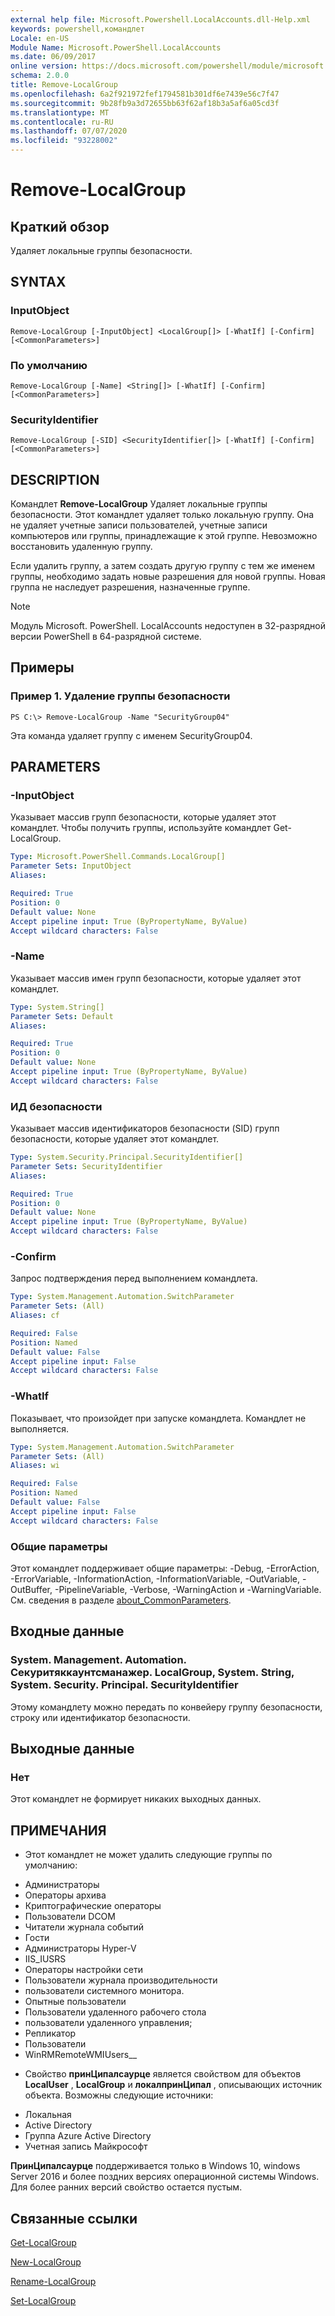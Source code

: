 ```yaml
---
external help file: Microsoft.Powershell.LocalAccounts.dll-Help.xml
keywords: powershell,командлет
Locale: en-US
Module Name: Microsoft.PowerShell.LocalAccounts
ms.date: 06/09/2017
online version: https://docs.microsoft.com/powershell/module/microsoft.powershell.localaccounts/remove-localgroup?view=powershell-5.1&WT.mc_id=ps-gethelp
schema: 2.0.0
title: Remove-LocalGroup
ms.openlocfilehash: 6a2f921972fef1794581b301df6e7439e56c7f47
ms.sourcegitcommit: 9b28fb9a3d72655bb63f62af18b3a5af6a05cd3f
ms.translationtype: MT
ms.contentlocale: ru-RU
ms.lasthandoff: 07/07/2020
ms.locfileid: "93228002"
---
```

# Remove-LocalGroup

## Краткий обзор
Удаляет локальные группы безопасности.

## SYNTAX

### InputObject

```
Remove-LocalGroup [-InputObject] <LocalGroup[]> [-WhatIf] [-Confirm] [<CommonParameters>]
```

### По умолчанию

```
Remove-LocalGroup [-Name] <String[]> [-WhatIf] [-Confirm] [<CommonParameters>]
```

### SecurityIdentifier

```
Remove-LocalGroup [-SID] <SecurityIdentifier[]> [-WhatIf] [-Confirm] [<CommonParameters>]
```

## DESCRIPTION
Командлет **Remove-LocalGroup** Удаляет локальные группы безопасности.
Этот командлет удаляет только локальную группу.
Она не удаляет учетные записи пользователей, учетные записи компьютеров или группы, принадлежащие к этой группе.
Невозможно восстановить удаленную группу.

Если удалить группу, а затем создать другую группу с тем же именем группы, необходимо задать новые разрешения для новой группы.
Новая группа не наследует разрешения, назначенные группе.

> [!NOTE]
> Модуль Microsoft. PowerShell. LocalAccounts недоступен в 32-разрядной версии PowerShell в 64-разрядной системе.

## Примеры

### Пример 1. Удаление группы безопасности

```
PS C:\> Remove-LocalGroup -Name "SecurityGroup04"
```

Эта команда удаляет группу с именем SecurityGroup04.

## PARAMETERS

### -InputObject
Указывает массив групп безопасности, которые удаляет этот командлет.
Чтобы получить группы, используйте командлет Get-LocalGroup.

```yaml
Type: Microsoft.PowerShell.Commands.LocalGroup[]
Parameter Sets: InputObject
Aliases:

Required: True
Position: 0
Default value: None
Accept pipeline input: True (ByPropertyName, ByValue)
Accept wildcard characters: False
```

### -Name
Указывает массив имен групп безопасности, которые удаляет этот командлет.

```yaml
Type: System.String[]
Parameter Sets: Default
Aliases:

Required: True
Position: 0
Default value: None
Accept pipeline input: True (ByPropertyName, ByValue)
Accept wildcard characters: False
```

### ИД безопасности
Указывает массив идентификаторов безопасности (SID) групп безопасности, которые удаляет этот командлет.

```yaml
Type: System.Security.Principal.SecurityIdentifier[]
Parameter Sets: SecurityIdentifier
Aliases:

Required: True
Position: 0
Default value: None
Accept pipeline input: True (ByPropertyName, ByValue)
Accept wildcard characters: False
```

### -Confirm
Запрос подтверждения перед выполнением командлета.

```yaml
Type: System.Management.Automation.SwitchParameter
Parameter Sets: (All)
Aliases: cf

Required: False
Position: Named
Default value: False
Accept pipeline input: False
Accept wildcard characters: False
```

### -WhatIf
Показывает, что произойдет при запуске командлета.
Командлет не выполняется.

```yaml
Type: System.Management.Automation.SwitchParameter
Parameter Sets: (All)
Aliases: wi

Required: False
Position: Named
Default value: False
Accept pipeline input: False
Accept wildcard characters: False
```

### Общие параметры
Этот командлет поддерживает общие параметры: -Debug, -ErrorAction, -ErrorVariable, -InformationAction, -InformationVariable, -OutVariable, -OutBuffer, -PipelineVariable, -Verbose, -WarningAction и -WarningVariable. См. сведения в разделе [about_CommonParameters](https://go.microsoft.com/fwlink/?LinkID=113216).

## Входные данные

### System. Management. Automation. Секуритяккаунтсманажер. LocalGroup, System. String, System. Security. Principal. SecurityIdentifier
Этому командлету можно передать по конвейеру группу безопасности, строку или идентификатор безопасности.

## Выходные данные

### Нет
Этот командлет не формирует никаких выходных данных.

## ПРИМЕЧАНИЯ

* Этот командлет не может удалить следующие группы по умолчанию:

- Администраторы
- Операторы архива
- Криптографические операторы
- Пользователи DCOM
- Читатели журнала событий
- Гости
- Администраторы Hyper-V
- IIS_IUSRS
- Операторы настройки сети
- Пользователи журнала производительности
- пользователи системного монитора.
- Опытные пользователи
- Пользователи удаленного рабочего стола
- пользователи удаленного управления;
- Репликатор
- Пользователи
- WinRMRemoteWMIUsers__

* Свойство **принЦипалсаурце** является свойством для объектов **LocalUser** , **LocalGroup** и **локалпринЦипал** , описывающих источник объекта. Возможны следующие источники:

- Локальная
- Active Directory
- Группа Azure Active Directory
- Учетная запись Майкрософт

**ПринЦипалсаурце** поддерживается только в Windows 10, windows Server 2016 и более поздних версиях операционной системы Windows. Для более ранних версий свойство остается пустым.

## Связанные ссылки

[Get-LocalGroup](Get-LocalGroup.md)

[New-LocalGroup](New-LocalGroup.md)

[Rename-LocalGroup](Rename-LocalGroup.md)

[Set-LocalGroup](Set-LocalGroup.md)
